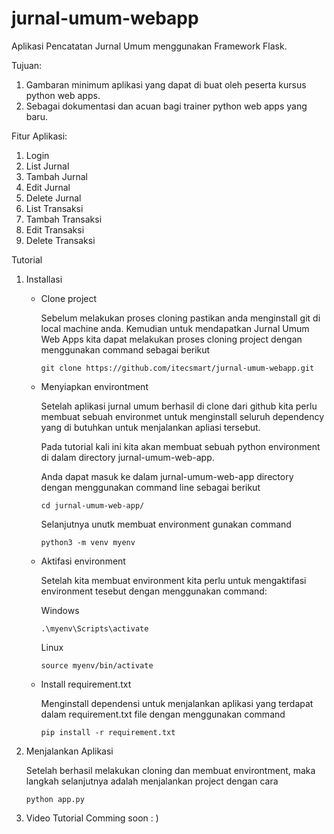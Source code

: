 # jurnal-umum-webapp
Aplikasi Pencatatan Jurnal Umum menggunakan Framework Flask.

Tujuan:
1. Gambaran minimum aplikasi yang dapat di buat oleh peserta kursus python web apps.
2. Sebagai dokumentasi dan acuan bagi trainer python web apps yang baru.


Fitur Aplikasi:
1. Login
2. List Jurnal
3. Tambah Jurnal
4. Edit Jurnal
5. Delete Jurnal
6. List Transaksi
7. Tambah Transaksi
8. Edit Transaksi
9. Delete Transaksi

Tutorial
1. Installasi
   - Clone project
    
      Sebelum melakukan proses cloning pastikan anda menginstall git di local machine anda. Kemudian untuk mendapatkan Jurnal Umum Web Apps kita dapat melakukan proses cloning project dengan menggunakan command sebagai berikut 
      ```
      git clone https://github.com/itecsmart/jurnal-umum-webapp.git
      ```
   - Menyiapkan environtment

      Setelah aplikasi jurnal umum berhasil di clone dari github kita perlu membuat sebuah environmet untuk menginstall seluruh dependency yang di butuhkan untuk menjalankan apliasi tersebut.
      
      Pada tutorial kali ini kita akan membuat sebuah python environment di dalam directory jurnal-umum-web-app.

      Anda dapat masuk ke dalam jurnal-umum-web-app directory dengan menggunakan command line sebagai berikut

        ```
        cd jurnal-umum-web-app/
        ```
      Selanjutnya unutk membuat environment gunakan command 

      ```
      python3 -m venv myenv
      ```
    - Aktifasi environment
     
      Setelah kita membuat environment kita perlu untuk mengaktifasi environment tesebut dengan menggunakan command:
      
      Windows
      ```
      .\myenv\Scripts\activate
      ```
      
      Linux

      ```
      source myenv/bin/activate
      ```
   - Install requirement.txt
    
      Menginstall dependensi untuk menjalankan aplikasi yang terdapat dalam requirement.txt file dengan menggunakan command
      ```
      pip install -r requirement.txt
      ``` 
2. Menjalankan Aplikasi
   
   Setelah berhasil melakukan cloning dan membuat environtment, maka langkah selanjutnya adalah menjalankan project dengan cara
   ```
   python app.py
   ```
3. Video Tutorial
   Comming soon : )
